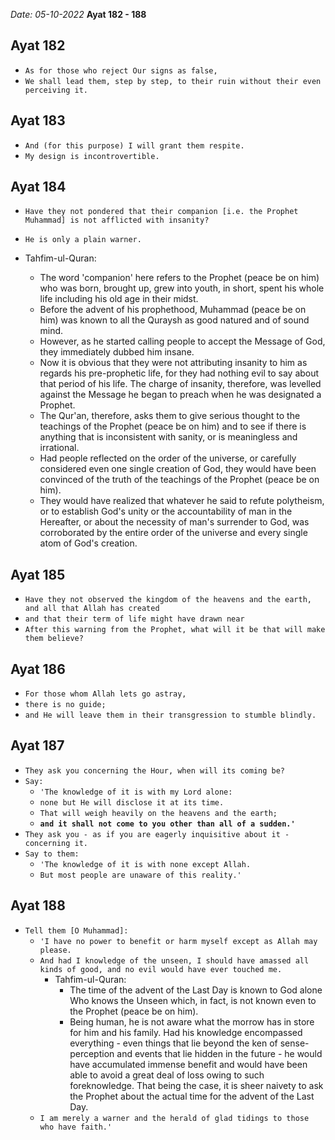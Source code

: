 *Date: 05-10-2022*
**Ayat 182 - 188**



## Ayat 182

- `As for those who reject Our signs as false,`
- `We shall lead them, step by step, to their ruin without their even perceiving it.`

## Ayat 183

- `And (for this purpose) I will grant them respite.`
- `My design is incontrovertible.`

## Ayat 184

- `Have they not pondered that their companion [i.e. the Prophet Muhammad] is not afflicted with insanity?`
- `He is only a plain warner.`

- Tahfim-ul-Quran:
  - The word 'companion' here refers to the Prophet (peace be on him) who was born, brought up, grew into youth, in short, spent his whole life including his old age in their midst.
  - Before the advent of his prophethood, Muhammad (peace be on him) was known to all the Quraysh as good natured and of sound mind.
  - However, as he started calling people to accept the Message of God, they immediately dubbed him insane. 
  - Now it is obvious that they were not attributing insanity to him as regards his pre-prophetic life, for they had nothing evil to say about that period of his life. The charge of insanity, therefore, was levelled against the Message he began to preach when he was designated a Prophet.
  - The Qur'an, therefore, asks them to give serious thought to the teachings of the Prophet (peace be on him) and to see if there is anything that is inconsistent with sanity, or is meaningless and irrational. 
  - Had people reflected on the order of the universe, or carefully considered even one single creation of God, they would have been convinced of the truth of the teachings of the Prophet (peace be on him).
  - They would have realized that whatever he said to refute polytheism, or to establish God's unity or the accountability of man in the Hereafter, or about the necessity of man's surrender to God, was corroborated by the entire order of the universe and every single atom of God's creation.

## Ayat 185

- `Have they not observed the kingdom of the heavens and the earth, and all that Allah has created`
- `and that their term of life might have drawn near`
- `After this warning from the Prophet, what will it be that will make them believe?`

## Ayat 186

- `For those whom Allah lets go astray,`
- `there is no guide;`
- `and He will leave them in their transgression to stumble blindly.`

## Ayat 187

- `They ask you concerning the Hour, when will its coming be?`
- `Say:`
  - `'The knowledge of it is with my Lord alone:`
  - `none but He will disclose it at its time.`
  - `That will weigh heavily on the heavens and the earth;`
  - **`and it shall not come to you other than all of a sudden.'`**
- `They ask you - as if you are eagerly inquisitive about it - concerning it.`
- `Say to them:`
  - `'The knowledge of it is with none except Allah.`
  - `But most people are unaware of this reality.'`

## Ayat 188

- `Tell them [O Muhammad]:`
  - `'I have no power to benefit or harm myself except as Allah may please.`
  - `And had I knowledge of the unseen, I should have amassed all kinds of good, and no evil would have ever touched me.`
    - Tahfim-ul-Quran:
      - The time of the advent of the Last Day is known to God alone Who knows the Unseen which, in fact, is not known even to the Prophet (peace be on him).
      - Being human, he is not aware what the morrow has in store for him and his family. Had his knowledge encompassed everything - even things that lie beyond the ken of sense-perception and events that lie hidden in the future - he would have accumulated immense benefit and would have been able to avoid a great deal of loss owing to such foreknowledge. That being the case, it is sheer naivety to ask the Prophet about the actual time for the advent of the Last Day.
  - `I am merely a warner and the herald of glad tidings to those who have faith.'`